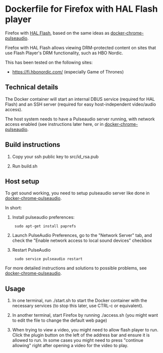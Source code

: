 # Dockerfile for Firefox with HAL Flash player

Firefox with [HAL Flash](https://launchpad.net/~mjblenner/+archive/ubuntu/hal-flash), based on the same ideas as [docker-chrome-pulseaudio](https://github.com/jlund/docker-chrome-pulseaudio).

Firefox with HAL Flash allows viewing DRM-protected content on sites that use Flash Player's DRM functionality, such as HBO Nordic.

This has been tested on the following sites:

- https://fi.hbonordic.com/ (especially Game of Thrones)

## Technical details

The Docker container will start an internal DBUS service (required for HAL Flash) and an SSH server (required for easy host-independent video/audio access).

The host system needs to have a Pulseaudio server running, with network access enabled (see instructions later here, or in [docker-chrome-pulseaudio](https://github.com/jlund/docker-chrome-pulseaudio).

## Build instructions

1. Copy your ssh public key to src/id_rsa.pub

2. Run build.sh

## Host setup

To get sound working, you need to setup pulseaudio server like done in [docker-chrome-pulseaudio](https://github.com/jlund/docker-chrome-pulseaudio).

In short:

1. Install pulseaudio preferences:

        sudo apt-get install paprefs

2. Launch PulseAudio Preferences, go to the "Network Server" tab, and check the "Enable network access to local sound devices" checkbox

3. Restart PulseAudio

        sudo service pulseaudio restart

For more detailed instructions and solutions to possible problems, see [docker-chrome-pulseaudio](https://github.com/jlund/docker-chrome-pulseaudio).

## Usage

1. In one terminal, run ./start.sh to start the Docker container with the necessary services (to stop this later, use CTRL-c or equivalent).

2. In another terminal, start Firefox by running ./access.sh (you might want to edit the file to change the default web page)

3. When trying to view a video, you might need to allow flash player to run. Click the plugin button on the left of the address bar and ensure it is allowed to run. In some cases you might need to press "continue allowing" right after opening a video for the video to play.
